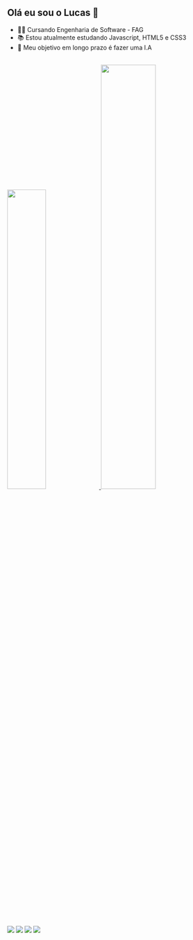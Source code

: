 ## Olá eu sou o Lucas 👋

- 👨‍💻 Cursando Engenharia de Software - FAG
- 📚 Estou atualmente estudando Javascript, HTML5 e CSS3
- 🤖 Meu objetivo em longo prazo é fazer uma I.A
<br>
<div>
  <a href="https://github.com/Lucasleallopes">
  <img width="42%" src="https://github-readme-stats.vercel.app/api?username=Lucasleallopes&show_icons=true&theme=tokyonight&include_all_commits=true&count_private=true"/>
  <img width="50%" src="https://github-readme-stats.vercel.app/api/top-langs/?username=Lucasleallopes&layout=compact&langs_count=7&theme=tokyonight"/>
</div>
 
  ##
 
<div> 
   <a href="https://www.youtube.com/channel/UCo3wiEV19C4tF8FX8YlNZMw" target="_blank"><img src="https://img.shields.io/badge/YouTube-FF0000?style=for-the-badge&logo=youtube&logoColor=white" target="_blank"></a>
  <a href="https://instagram.com/_lucasleallopes" target="_blank"><img src="https://img.shields.io/badge/-Instagram-%23E4405F?style=for-the-badge&logo=instagram&logoColor=white" target="_blank"></a>
  <a href="https://www.linkedin.com/in/lucas-l-lopes-24b2b8229" target="_blank"><img src="https://img.shields.io/badge/-LinkedIn-%230077B5?style=for-the-badge&logo=linkedin&logoColor=white" target="_blank"></a>
   <a href = "mailto:lucasrodrigoleallopes2014@gmail.com"><img src="https://img.shields.io/badge/-Gmail-%23333?style=for-the-badge&logo=gmail&logoColor=white" target="_blank"</a>
</div>

